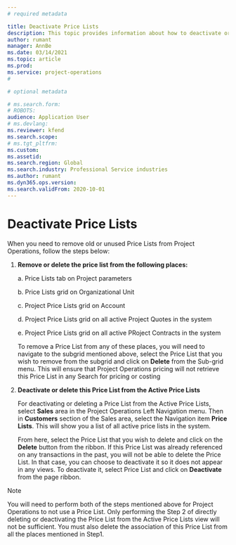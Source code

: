 ```yaml
---
# required metadata

title: Deactivate Price Lists 
description: This topic provides information about how to deactivate or remove unsused or old price lists from Project Operations.
author: rumant
manager: AnnBe
ms.date: 03/14/2021
ms.topic: article
ms.prod: 
ms.service: project-operations
#

# optional metadata

# ms.search.form: 
# ROBOTS: 
audience: Application User
# ms.devlang: 
ms.reviewer: kfend
ms.search.scope: 
# ms.tgt_pltfrm: 
ms.custom: 
ms.assetid: 
ms.search.region: Global
ms.search.industry: Professional Service industries
ms.author: rumant
ms.dyn365.ops.version: 
ms.search.validFrom: 2020-10-01
---
```


# Deactivate Price Lists 
When you need to remove old or unused Price Lists from Project Operations, follow the steps below:
1. **Remove or delete the price list from the following places:**

      a. Price Lists tab on Project parameters 

      b. Price Lists grid on Organizational Unit

      c. Project Price Lists grid on Account 

      d. Project Price Lists grid on all active Project Quotes in the system

      e. Project Price Lists grid on all active PRoject Contracts in the system
  
      To remove a Price List from any of these places, you will need to navigate to the subgrid mentioned above, select the Price List that you wish to remove from the subgrid and click on **Delete** from the Sub-grid menu. 
      This will ensure that Project Operations pricing will not retrieve this Price List in any Search for pricing or costing 
 
 2. **Deactivate or delete this Price List from the Active Price Lists**
 
     For deactivating or deleting a Price List from the Active Price Lists, select **Sales** area in the Project Operations Left Navigation menu. Then in **Customers** section of the Sales area, select the Navigation item **Price Lists**. This will show you a list of all active price lists in the system.
 
     From here, select the Price List that you wish to delete and click on the **Delete** button from the ribbon. If this Price List was already referenced on any transactions in the past, you will not be able to delete the Price List. In that case, you can choose to deactivate it so it does not appear in any views. To deactivate it, select Price List and click on **Deactivate** from the page ribbon.  

>[!NOTE]
> You will need to perform both of the steps mentioned above for Project Operations to not use a Price List. Only performing the Step 2 of directly deleting or deactivating the Price List from the Active Price Lists view will not be sufficient. You must also delete the association of this Price List from all the places mentioned in Step1. 
 
 
